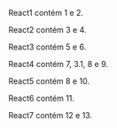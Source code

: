 React1 contém 1 e 2.

React2 contém 3 e 4.

React3 contém 5 e 6.

React4 contém 7, 3.1, 8 e 9.

React5 contém 8 e 10.

React6 contém 11.

React7 contém 12 e 13.